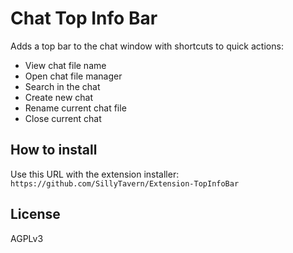 # Chat Top Info Bar

Adds a top bar to the chat window with shortcuts to quick actions:

- View chat file name
- Open chat file manager
- Search in the chat
- Create new chat
- Rename current chat file
- Close current chat

## How to install

Use this URL with the extension installer: `https://github.com/SillyTavern/Extension-TopInfoBar`

## License

AGPLv3
